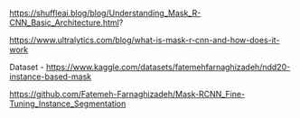 https://shuffleai.blog/blog/Understanding_Mask_R-CNN_Basic_Architecture.html? 

https://www.ultralytics.com/blog/what-is-mask-r-cnn-and-how-does-it-work 

Dataset - https://www.kaggle.com/datasets/fatemehfarnaghizadeh/ndd20-instance-based-mask

https://github.com/Fatemeh-Farnaghizadeh/Mask-RCNN_Fine-Tuning_Instance_Segmentation 
